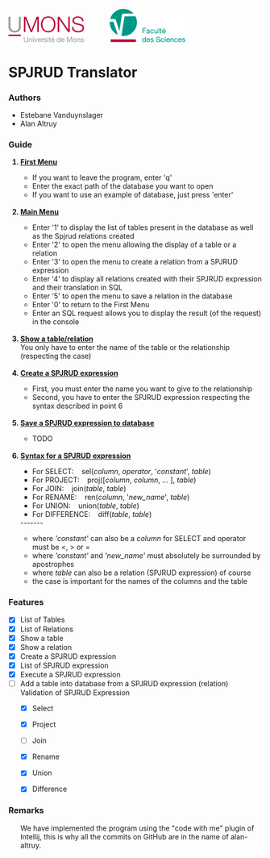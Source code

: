 <p>
    <img src="./resources/umons.png" width="150" alt="UMONS Logo">
        &nbsp&nbsp&nbsp&nbsp&nbsp&nbsp&nbsp&nbsp&nbsp&nbsp&nbsp
    <img src="./resources/umons-fs.png" width="150" alt="UMONS Logo">
</p>

# SPJRUD Translator

### Authors

- Estebane Vanduynslager
- Alan Altruy

### Guide
<ol>
    <b><u><li>First Menu</li></u></b>
      <ul>
      <li>If you want to leave the program, enter 'q'</li>
      <li>Enter the exact path of the database you want to open</li>
      <li>If you want to use an example of database, just press 'enter'</li>
      </ul>
    <br><b><u><li>Main Menu</li></u></b>
      <ul>
      <li>Enter '1' to display the list of tables present in the database as well as the Spjrud relations created</li>
      <li>Enter '2' to open the menu allowing the display of a table or a relation</li>
      <li>Enter '3' to open the menu to create a relation from a SPJRUD expression</li>
      <li>Enter '4' to display all relations created with their SPJRUD expression and their translation in SQL</li>
      <li>Enter '5' to open the menu to save a relation in the database</li>
      <li>Enter '0' to return to the First Menu</li>
      <li>Enter an SQL request allows you to display the result (of the request) in the console</li>
      </ul>
    <br><b><u><li>Show a table/relation</li></u></b>
      <h7>You only have to enter the name of the table or the relationship (respecting the case)</h7>
    <br><br><b><u><li>Create a SPJRUD expression</li></u></b>
      <ul>
        <li>First, you must enter the name you want to give to the relationship</li>
        <li>Second, you have to enter the SPJRUD expression respecting the syntax described in point 6</li>
      </ul>
    <br><b><u><li>Save a SPJRUD expression to database</li></u></b>
      <ul>
        <li>TODO</li>
      </ul>
    <br><b><u><li>Syntax for a SPJRUD expression</li></u></b>
      <ul type="square">
      <li>For SELECT: &nbsp;&nbsp; sel(<i>column</i>, <i>operator</i>, '<i>constant</i>', <i>table</i>)
      <li>For PROJECT: &nbsp;&nbsp; proj([<i>column</i>, <i>column</i>, <i>...</i> ], <i>table</i>)
      <li>For JOIN: &nbsp;&nbsp; join(<i>table</i>, <i>table</i>)
      <li>For RENAME: &nbsp;&nbsp; ren(<i>column</i>, '<i>new_name</i>', <i>table</i>)
      <li>For UNION: &nbsp;&nbsp; union(<i>table</i>, <i>table</i>)
      <li>For DIFFERENCE: &nbsp;&nbsp; diff(<i>table</i>, <i>table</i>)
      </ul>
      -------
      <ul class="list">
      <li>where <i>'constant'</i> can also be a <i>column</i> for SELECT and operator must be <, > or =
      <li>where <i>'constant'</i> and <i>'new_name'</i> must absolutely be surrounded by apostrophes
      <li>where <i>table</i> can also be a relation (SPJRUD expression) of course
      <li>the case is important for the names of the columns and the table</li>
      </ul>
</ol>

### Features

- [x] List of Tables
- [x] List of Relations
- [x] Show a table
- [x] Show a relation
- [x] Create a SPJRUD expression
- [x] List of SPJRUD expression
- [x] Execute a SPJRUD expression
- [ ] Add a table into database from a SPJRUD expression (relation)
<br>Validation of SPJRUD Expression
  - [x] Select
  - [x] Project
  - [ ] Join
  - [x] Rename
  - [x] Union
  - [x] Difference



### Remarks
<ul>
    We have implemented the program using the "code with me" plugin of Intellij,
    this is why all the commits on GitHub are in the name of alan-altruy.
</ul>